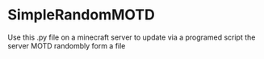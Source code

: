 # SimpleRandomMOTD
Use this .py file on a minecraft server to update via a programed script the server MOTD randombly form a file
